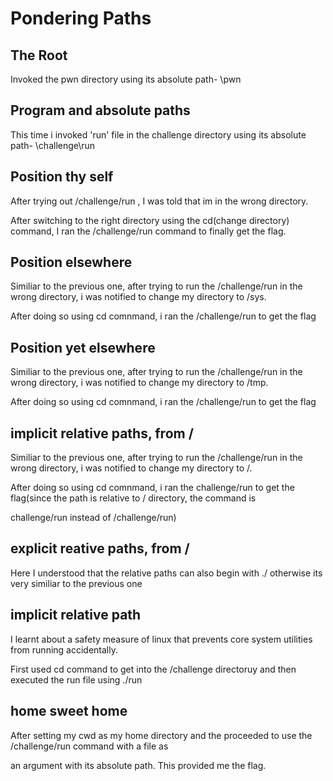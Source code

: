 # Pondering Paths

## The Root

Invoked the pwn directory using its absolute path- \pwn

## Program and absolute paths

This time i invoked 'run' file in the challenge directory using its absolute path- \challenge\run

## Position thy self

After trying out /challenge/run , I was told that im in the wrong directory.

After switching to the right directory using the cd(change directory) command, I ran the /challenge/run command to finally get the flag.

## Position elsewhere

Similiar to the previous one, after trying to run the /challenge/run in the wrong directory, i was notified to change my directory to /sys.

After doing so using cd comnmand, i ran the /challenge/run to get the flag

## Position yet elsewhere

Similiar to the previous one, after trying to run the /challenge/run in the wrong directory, i was notified to change my directory to /tmp.

After doing so using cd comnmand, i ran the /challenge/run to get the flag

## implicit relative paths, from /

Similiar to the previous one, after trying to run the /challenge/run in the wrong directory, i was notified to change my directory to /.

After doing so using cd comnmand, i ran the challenge/run to get the flag(since the path is relative to / directory, the command is 

challenge/run instead of /challenge/run)

## explicit reative paths, from /

Here I understood that the relative paths can also begin with ./ otherwise its very similiar to the previous one

## implicit relative path

I learnt about a safety measure of linux that prevents core system utilities from running accidentally.

First used cd command to get into the /challenge directoruy and then executed the run file using ./run

## home sweet home

After setting my cwd as my home directory and the proceeded to use the /challenge/run command with a file as

an argument with its absolute path. This provided me the flag.
